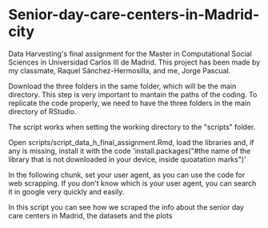 # Senior-day-care-centers-in-Madrid-city
Data Harvesting's final assignment for the Master in Computational Social Sciences in Universidad Carlos III de Madrid. This project has been made by my classmate, Raquel Sánchez-Hermosilla, and me, Jorge Pascual.

Download the three folders in the same folder, which will be the main directory. This step is very important to mantain the paths of the coding. To replicate the code properly, we need to have the three folders in the main directory of RStudio.

The script works when setting the working directory to the "scripts" folder.

Open scripts/script_data_h_final_assignment.Rmd, load the libraries and, if any is missing, install it with the code 'install.packages("#the name of the library that is not downloaded in your device, inside quoatation marks")'

In the following chunk, set your user agent, as you can use the code for web scrapping. If you don't know which is your user agent, you can search it in google very quickly and easily. 

In this script you can see how we scraped the info about the senior day care centers in Madrid, the datasets and the plots
